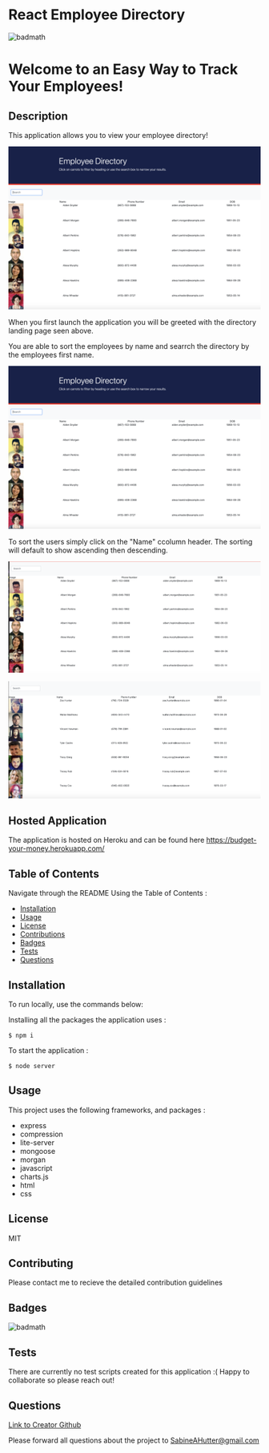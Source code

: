 # React Employee Directory
  ![badmath](https://img.shields.io/badge/license-MIT-green)

  # Welcome to an Easy Way to Track Your Employees!  

  ## Description
   This application allows you to view your employee directory!

   ![Application Entry](https://github.com/sabinehutter/React-Employee-Directory/blob/main/enployee-directory/public/directory-home.png)

   When you first launch the application you will be greeted with the directory landing page seen above.
      
   You are able to sort the employees by name and searrch the directory by the employees first name. 
   
   ![Search Example](https://github.com/sabinehutter/React-Employee-Directory/blob/main/enployee-directory/public/directory-home.png)

   To sort the users simply click on the "Name" ccolumn header. The sorting will default to show ascending then descending. 
   
   ![Ascending Example](https://github.com/sabinehutter/React-Employee-Directory/blob/main/enployee-directory/public/employee-ascending.png)

   ![Descending Example](https://github.com/sabinehutter/React-Employee-Directory/blob/main/enployee-directory/public/employee-descending.png)

    
  ## Hosted Application
  
   The application is hosted on Heroku and can be found here https://budget-your-money.herokuapp.com/
    
  ## Table of Contents
  Navigate through the README Using the Table of Contents : 

  * [Installation](#installation)
  * [Usage](#usage)
  * [License](#license)
  * [Contributions](#contributing)
  * [Badges](#badges)
  * [Tests](#tests)
  * [Questions](#questions)

  ## Installation
  To run locally, use the commands below:
  
  Installing all the packages the application uses :

    $ npm i
    
  To start the application :
  
    $ node server

  ## Usage
  This project uses the following frameworks, and packages : 
  * express
  * compression
  * lite-server
  * mongoose
  * morgan
  * javascript
  * charts.js
  * html
  * css 

  ## License
  MIT

  ## Contributing
  Please contact me to recieve the detailed contribution guidelines

  ## Badges
  ![badmath](https://img.shields.io/badge/license-MIT-green)
  

  ## Tests
  There are currently no test scripts created for this application :( Happy to collaborate so please reach out!
  
  ## Questions
  [Link to Creator Github](https://github.com/sabinehutter)

  Please forward all questions about the project to [SabineAHutter@gmail.com](SabineAHutter@gmail.com)
  
